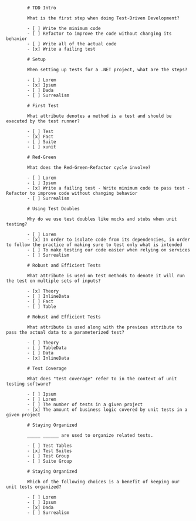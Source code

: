 <html>
    <head>
        <link rel="stylesheet" href="quizdown.css" />
        <script src="https://cdn.jsdelivr.net/npm/quizdown@latest/public/build/quizdown.js"></script>
        <script>
            quizdown.init();
        </script>
    </head>
    <body>
        <div class="quizdown">
            
            # TDD Intro
    
            What is the first step when doing Test-Driven Development?
    
            - [ ] Write the minimum code
            - [ ] Refactor to improve the code without changing its behavior
            - [ ] Write all of the actual code
            - [x] Write a failing test
    
            # Setup
    
            When setting up tests for a .NET project, what are the steps?
    
            - [ ] Lorem
            - [x] Ipsum
            - [ ] Dada
            - [ ] Surrealism
    
            # First Test
    
            What attribute denotes a method is a test and should be executed by the test runner?
    
            - [ ] Test
            - [x] Fact
            - [ ] Suite
            - [ ] xunit
    
            # Red-Green
    
            What does the Red-Green-Refactor cycle involve?
    
            - [ ] Lorem
            - [ ] Ipsum
            - [x] Write a failing test - Write minimum code to pass test - Refactor to improve code without changing behavior
            - [ ] Surrealism
    
            # Using Test Doubles
    
            Why do we use test doubles like mocks and stubs when unit testing?
    
            - [ ] Lorem
            - [x] In order to isolate code from its dependencies, in order to follow the practice of making sure to test only what is intended
            - [ ] To make testing our code easier when relying on services
            - [ ] Surrealism
    
            # Robust and Efficient Tests
    
            What attribute is used on test methods to denote it will run the test on multiple sets of inputs?
    
            - [x] Theory
            - [ ] InlineData
            - [ ] Fact
            - [ ] Table
    
            # Robust and Efficient Tests
    
            What attribute is used along with the previous attribute to pass the actual data to a parameterized test?
    
            - [ ] Theory
            - [ ] TableData
            - [ ] Data
            - [x] InlineData
    
            # Test Coverage
    
            What does "test coverage" refer to in the context of unit testing software?
    
            - [ ] Ipsum
            - [ ] Lorem
            - [ ] The number of tests in a given project
            - [x] The amount of business logic covered by unit tests in a given project
    
            # Staying Organized
    
            _____ ______ are used to organize related tests. 
    
            - [ ] Test Tables
            - [x] Test Suites
            - [ ] Test Group
            - [ ] Suite Group
    
            # Staying Organized
    
            Which of the following choices is a benefit of keeping our unit tests organized?
    
            - [ ] Lorem
            - [ ] Ipsum
            - [x] Dada
            - [ ] Surrealism
</div>
    </body>
</html>
